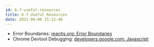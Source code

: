 ```yaml
---
id: 6-7-useful-resources
title: 6.7 Useful Resources
date: 2021-04-06 15:12:40
---
```


* Error Boundaries: <a href='https://reactjs.org/docs/error-boundaries.html' class='external'>reactjs.org: Error Boundaries</a>
* Chrome Devtool Debugging: <a href='https://developers.google.com/web/tools/chrome-devtools/javascript/' class='external'>developers.google.com: Javascript</a>
